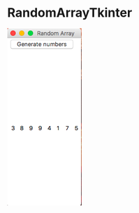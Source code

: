 # RandomArrayTkinter
![Image of Calculator](https://raw.githubusercontent.com/al11588/RandomArrayTkinter/master/Screen%20Shot%202016-10-23%20at%209.14.59%20PM.png?token=AFM1uIeSdL3gdW3tKTDJ8nC-x3hB6Xd-ks5YFp7uwA%3D%3D)